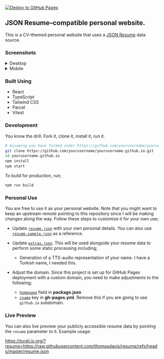[![Deploy to GitHub Pages](https://github.com/caglarturali/caglarturali.github.io/actions/workflows/gh-pages.yml/badge.svg)](https://github.com/caglarturali/caglarturali.github.io/actions/workflows/gh-pages.yml)

## JSON Resume–compatible personal website.

This is a CV–themed personal website that uses a [JSON Resume](https://github.com/jsonresume) data source.

### Screenshots

<details>
  <summary>Desktop</summary>
  <div style="display: flex; flex-wrap: wrap; gap: 10px;">
    <img src="screenshots/desktop-light.png" width="400" />
    <img src="screenshots/desktop-dark.png" width="400" />
  </div>
</details>

<details>
  <summary>Mobile</summary>
  <div style="display: flex; flex-wrap: wrap; gap: 10px;">
    <img src="screenshots/mobile-light-1.png" width="200" />
    <img src="screenshots/mobile-light-2.png" width="200" />
    <img src="screenshots/mobile-dark-1.png" width="200" />
    <img src="screenshots/mobile-dark-2.png" width="200" />
  </div>
</details>

### Built Using

- React
- TypeScript
- Tailwind CSS
- Parcel
- Vitest

### Development

You know the drill. Fork it, clone it, install it, run it.

```bash
# Assuming you have forked under https://github.com/yourusername/yourusername.github.io
git clone https://github.com/yourusername/yourusername.github.io.git
cd yourusername.github.io
npm install
npm start
```

To build for production, run;

```bash
npm run build
```

### Personal Use

You are free to use it as your personal website. Note that you might want to keep an upstream remote pointing to this repository since I will be making changes along the way. Follow these steps to customize it for your own use;

- Update [`resume.json`](data/resume.json) with your own personal details. You can also use [`resume.sample.json`](data/resume.sample.json) as a reference.

- Update [`extras.json`](data/extras.json). This will be used alongside your resume data to perform some static processing including;

  - Generation of a TTS-audio representation of your name. I have a Turkish name, I needed this.

- Adjust the domain. Since this project is set up for GitHub Pages deployment with a custom domain, you need to make adjustments to the following;

  - [`homepage`](package.json#L4) field in **package.json**
  - [`cname`](.github/workflows/gh-pages.yml#L38) key in **gh-pages.yml**. Remove this if you are going to use `github.io` subdomain.

### Live Preview

You can also live preview your publicly accessible resume data by pointing the `resume` parameter to it. Example usage:

https://turali.js.org/?resume=https://raw.githubusercontent.com/thomasdavis/resume/refs/heads/master/resume.json
